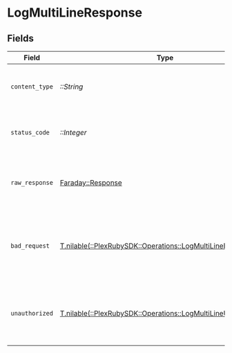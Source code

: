 # LogMultiLineResponse


## Fields

| Field                                                                                                                 | Type                                                                                                                  | Required                                                                                                              | Description                                                                                                           |
| --------------------------------------------------------------------------------------------------------------------- | --------------------------------------------------------------------------------------------------------------------- | --------------------------------------------------------------------------------------------------------------------- | --------------------------------------------------------------------------------------------------------------------- |
| `content_type`                                                                                                        | *::String*                                                                                                            | :heavy_check_mark:                                                                                                    | HTTP response content type for this operation                                                                         |
| `status_code`                                                                                                         | *::Integer*                                                                                                           | :heavy_check_mark:                                                                                                    | HTTP response status code for this operation                                                                          |
| `raw_response`                                                                                                        | [Faraday::Response](https://www.rubydoc.info/gems/faraday/Faraday/Response)                                           | :heavy_check_mark:                                                                                                    | Raw HTTP response; suitable for custom response parsing                                                               |
| `bad_request`                                                                                                         | [T.nilable(::PlexRubySDK::Operations::LogMultiLineBadRequest)](../../models/operations/logmultilinebadrequest.md)     | :heavy_minus_sign:                                                                                                    | Bad Request - A parameter was not specified, or was specified incorrectly.                                            |
| `unauthorized`                                                                                                        | [T.nilable(::PlexRubySDK::Operations::LogMultiLineUnauthorized)](../../models/operations/logmultilineunauthorized.md) | :heavy_minus_sign:                                                                                                    | Unauthorized - Returned if the X-Plex-Token is missing from the header or query.                                      |